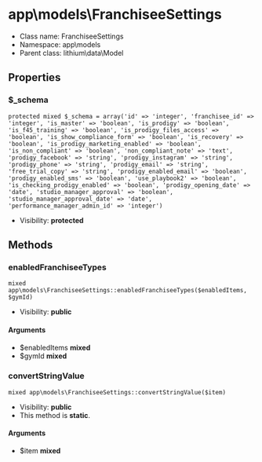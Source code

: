 app\models\FranchiseeSettings
===============






* Class name: FranchiseeSettings
* Namespace: app\models
* Parent class: lithium\data\Model





Properties
----------


### $_schema

    protected mixed $_schema = array('id' => 'integer', 'franchisee_id' => 'integer', 'is_master' => 'boolean', 'is_prodigy' => 'boolean', 'is_f45_training' => 'boolean', 'is_prodigy_files_access' => 'boolean', 'is_show_compliance_form' => 'boolean', 'is_recovery' => 'boolean', 'is_prodigy_marketing_enabled' => 'boolean', 'is_non_compliant' => 'boolean', 'non_compliant_note' => 'text', 'prodigy_facebook' => 'string', 'prodigy_instagram' => 'string', 'prodigy_phone' => 'string', 'prodigy_email' => 'string', 'free_trial_copy' => 'string', 'prodigy_enabled_email' => 'boolean', 'prodigy_enabled_sms' => 'boolean', 'use_playbook2' => 'boolean', 'is_checking_prodigy_enabled' => 'boolean', 'prodigy_opening_date' => 'date', 'studio_manager_approval' => 'boolean', 'studio_manager_approval_date' => 'date', 'performance_manager_admin_id' => 'integer')





* Visibility: **protected**


Methods
-------


### enabledFranchiseeTypes

    mixed app\models\FranchiseeSettings::enabledFranchiseeTypes($enabledItems, $gymId)





* Visibility: **public**


#### Arguments
* $enabledItems **mixed**
* $gymId **mixed**



### convertStringValue

    mixed app\models\FranchiseeSettings::convertStringValue($item)





* Visibility: **public**
* This method is **static**.


#### Arguments
* $item **mixed**


